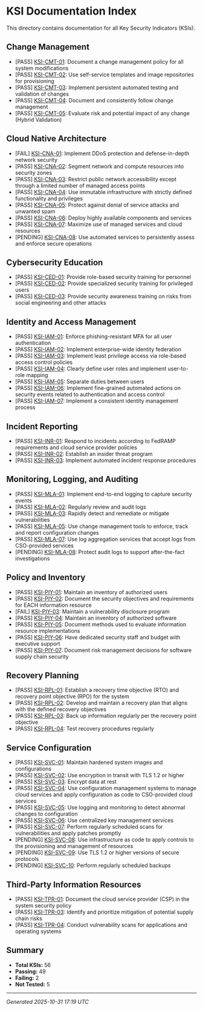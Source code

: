 # KSI Documentation Index

This directory contains documentation for all Key Security Indicators (KSIs).

## Change Management

- [PASS] [KSI-CMT-01](KSI-CMT-01.md): Document a change management policy for all system modifications
- [PASS] [KSI-CMT-02](KSI-CMT-02.md): Use self-service templates and image repositories for provisioning
- [PASS] [KSI-CMT-03](KSI-CMT-03.md): Implement persistent automated testing and validation of changes
- [PASS] [KSI-CMT-04](KSI-CMT-04.md): Document and consistently follow change management
- [PASS] [KSI-CMT-05](KSI-CMT-05.md): Evaluate risk and potential impact of any change (Hybrid Validation)

## Cloud Native Architecture

- [FAIL] [KSI-CNA-01](KSI-CNA-01.md): Implement DDoS protection and defense-in-depth network security
- [PASS] [KSI-CNA-02](KSI-CNA-02.md): Segment network and compute resources into security zones
- [PASS] [KSI-CNA-03](KSI-CNA-03.md): Restrict public network accessibility except through a limited number of managed access points
- [PASS] [KSI-CNA-04](KSI-CNA-04.md): Use immutable infrastructure with strictly defined functionality and privileges
- [PASS] [KSI-CNA-05](KSI-CNA-05.md): Protect against denial of service attacks and unwanted spam
- [PASS] [KSI-CNA-06](KSI-CNA-06.md): Deploy highly available components and services
- [PASS] [KSI-CNA-07](KSI-CNA-07.md): Maximize use of managed services and cloud resources
- [PENDING] [KSI-CNA-08](KSI-CNA-08.md): Use automated services to persistently assess and enforce secure operations

## Cybersecurity Education

- [PASS] [KSI-CED-01](KSI-CED-01.md): Provide role-based security training for personnel
- [PASS] [KSI-CED-02](KSI-CED-02.md): Provide specialized security training for privileged users
- [PASS] [KSI-CED-03](KSI-CED-03.md): Provide security awareness training on risks from social engineering and other attacks

## Identity and Access Management

- [PASS] [KSI-IAM-01](KSI-IAM-01.md): Enforce phishing-resistant MFA for all user authentication
- [PASS] [KSI-IAM-02](KSI-IAM-02.md): Implement enterprise-wide identity federation
- [PASS] [KSI-IAM-03](KSI-IAM-03.md): Implement least privilege access via role-based access control policies
- [PASS] [KSI-IAM-04](KSI-IAM-04.md): Clearly define user roles and implement user-to-role mapping
- [PASS] [KSI-IAM-05](KSI-IAM-05.md): Separate duties between users
- [PASS] [KSI-IAM-06](KSI-IAM-06.md): Implement fine-grained automated actions on security events related to authentication and access control
- [PASS] [KSI-IAM-07](KSI-IAM-07.md): Implement a consistent identity management process

## Incident Reporting

- [PASS] [KSI-INR-01](KSI-INR-01.md): Respond to incidents according to FedRAMP requirements and cloud service provider policies
- [PASS] [KSI-INR-02](KSI-INR-02.md): Establish an insider threat program
- [PASS] [KSI-INR-03](KSI-INR-03.md): Implement automated incident response procedures

## Monitoring, Logging, and Auditing

- [PASS] [KSI-MLA-01](KSI-MLA-01.md): Implement end-to-end logging to capture security events
- [PASS] [KSI-MLA-02](KSI-MLA-02.md): Regularly review and audit logs
- [PASS] [KSI-MLA-03](KSI-MLA-03.md): Rapidly detect and remediate or mitigate vulnerabilities
- [PASS] [KSI-MLA-05](KSI-MLA-05.md): Use change management tools to enforce, track and report configuration changes
- [PASS] [KSI-MLA-07](KSI-MLA-07.md): Use log aggregation services that accept logs from CSO-provided services
- [PENDING] [KSI-MLA-08](KSI-MLA-08.md): Protect audit logs to support after-the-fact investigations

## Policy and Inventory

- [PASS] [KSI-PIY-01](KSI-PIY-01.md): Maintain an inventory of authorized users
- [PASS] [KSI-PIY-02](KSI-PIY-02.md): Document the security objectives and requirements for EACH information resource
- [FAIL] [KSI-PIY-03](KSI-PIY-03.md): Maintain a vulnerability disclosure program
- [PASS] [KSI-PIY-04](KSI-PIY-04.md): Maintain an inventory of authorized software
- [PASS] [KSI-PIY-05](KSI-PIY-05.md): Document methods used to evaluate information resource implementations
- [PASS] [KSI-PIY-06](KSI-PIY-06.md): Have dedicated security staff and budget with executive support
- [PASS] [KSI-PIY-07](KSI-PIY-07.md): Document risk management decisions for software supply chain security

## Recovery Planning

- [PASS] [KSI-RPL-01](KSI-RPL-01.md): Establish a recovery time objective (RTO) and recovery point objective (RPO) for the system
- [PASS] [KSI-RPL-02](KSI-RPL-02.md): Develop and maintain a recovery plan that aligns with the defined recovery objectives
- [PASS] [KSI-RPL-03](KSI-RPL-03.md): Back up information regularly per the recovery point objective
- [PASS] [KSI-RPL-04](KSI-RPL-04.md): Test recovery procedures regularly

## Service Configuration

- [PASS] [KSI-SVC-01](KSI-SVC-01.md): Maintain hardened system images and configurations
- [PASS] [KSI-SVC-02](KSI-SVC-02.md): Use encryption in transit with TLS 1.2 or higher
- [PASS] [KSI-SVC-03](KSI-SVC-03.md): Encrypt data at rest
- [PASS] [KSI-SVC-04](KSI-SVC-04.md): Use configuration management systems to manage cloud services and apply configuration as code to CSO-provided cloud services
- [PASS] [KSI-SVC-05](KSI-SVC-05.md): Use logging and monitoring to detect abnormal changes to configuration
- [PASS] [KSI-SVC-06](KSI-SVC-06.md): Use centralized key management services
- [PASS] [KSI-SVC-07](KSI-SVC-07.md): Perform regularly scheduled scans for vulnerabilities and apply patches promptly
- [PENDING] [KSI-SVC-08](KSI-SVC-08.md): Use infrastructure as code to apply controls to the provisioning and management of resources
- [PENDING] [KSI-SVC-09](KSI-SVC-09.md): Use TLS 1.2 or higher versions of secure protocols
- [PENDING] [KSI-SVC-10](KSI-SVC-10.md): Perform regularly scheduled backups

## Third-Party Information Resources

- [PASS] [KSI-TPR-01](KSI-TPR-01.md): Document the cloud service provider (CSP) in the system security policy
- [PASS] [KSI-TPR-03](KSI-TPR-03.md): Identify and prioritize mitigation of potential supply chain risks
- [PASS] [KSI-TPR-04](KSI-TPR-04.md): Conduct vulnerability scans for applications and operating systems

## Summary

- **Total KSIs:** 56
- **Passing:** 49
- **Failing:** 2
- **Not Tested:** 5

---
*Generated 2025-10-31 17:19 UTC*